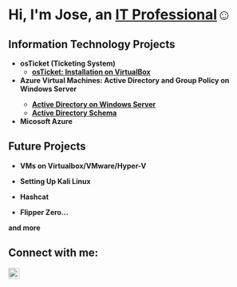 <h1>Hi, I'm Jose, an <a href="https://linkedin.com/in/jose-ortiz=ba85672b0">IT Professional</a>☺</h1>

<h2> Information Technology Projects</h2>


- <b>osTicket (Ticketing System)</b>
  - <b>[osTicket: Installation on VirtualBox](https://github.com/JoseLOrtizJr/osticket-prereqs)<b>
- <b>Azure Virtual Machines: Active Directory and Group Policy on Windows Server <b>
  - <b>[Active Directory on Windows Server](https://github.com/JoseLOrtizJr/ad-on-azure)<b>
  - <b>[Active Directory Schema](https://github.com/JoseLOrtizJr/ad-schema)<b>
- <b>Micosoft Azure</b>

<h2> Future Projects</h2>

- <b>VMs on Virtualbox/VMware/Hyper-V<B>

- <B>Setting Up Kali Linux<B>

- <b>Hashcat<b>

- <b>Flipper Zero...<B>

and more


<h2>Connect with me:</h2>

**[<img align="left" alt="Jose  |  LinkedIn" width="22px" src="https://cdn.jsdelivr.net/npm/simple-icons@v3/icons/linkedin.svg" />][linkedin]**



[linkedin]:https://linkdin.com/in/jose-ortiz=ba85672b0


<!--
**JoseLOrtizJr/JoseLOrtizJr** is a ✨ _special_ ✨ repository because its `README.md` (this file) appears on your GitHub profile.

Here are some ideas to get you started:

- 🔭 I’m currently working on ...
- 🌱 I’m currently learning ...
- 👯 I’m looking to collaborate on ...
- 🤔 I’m looking for help with ...
- 💬 Ask me about ...
- 📫 How to reach me: ...
- 😄 Pronouns: ...
- ⚡ Fun fact: ...
-->
